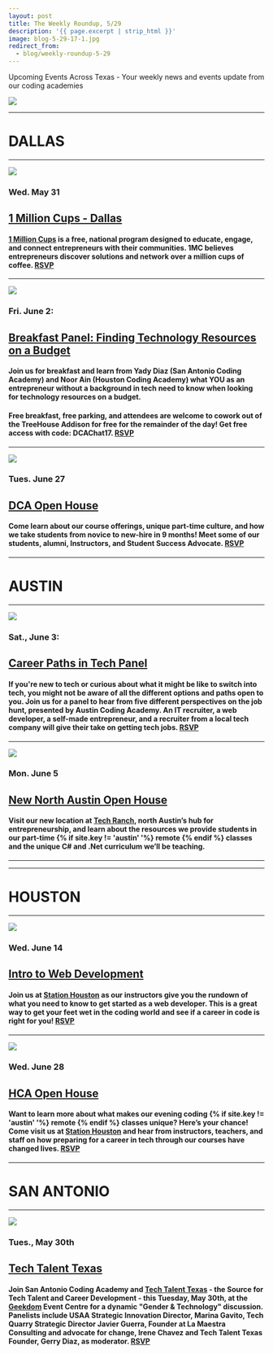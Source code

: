 ```yaml
---
layout: post
title: The Weekly Roundup, 5/29
description: '{{ page.excerpt | strip_html }}'
image: blog-5-29-17-1.jpg
redirect_from:
  - blog/weekly-roundup-5-29
---
```

Upcoming Events Across Texas -  Your weekly news and events update from our coding academies


<div class="col-sm-12">
  <img class="img-responsive" src="/assets/images/blog-5-29-17-1.jpg" />
</div>



---

# DALLAS

---



<div class="col-sm-5">
  <img class="img-responsive" src="/assets/images/blog-5-22-17-5.jpeg" />
</div>

### Wed. May 31

## [1 Million Cups - Dallas](http://www.1millioncups.com/dallas)

#### [1 Million Cups](http://www.1millioncups.com/about) is a free, national program designed to educate, engage, and connect entrepreneurs with their communities. 1MC believes entrepreneurs discover solutions and network over a million cups of coffee. [RSVP](http://www.1millioncups.com/dallas)

---



<div class="col-sm-5">
  <img class="img-responsive" src="/assets/images/blog-5-29-17-2.png" />
</div>

### Fri. June 2:

## [Breakfast Panel: Finding Technology Resources on a Budget](https://www.eventbrite.com/e/finding-technology-resources-on-a-budget-tickets-34808188228)

#### Join us for breakfast and learn from Yady Diaz (San Antonio Coding Academy) and Noor Ain (Houston Coding Academy) what YOU as an entrepreneur without a background in tech need to know when looking for technology resources on a budget.

#### Free breakfast, free parking, and attendees are welcome to cowork out of the TreeHouse Addison for free for the remainder of the day! Get free access with code: DCAChat17. [RSVP](https://www.eventbrite.com/e/finding-technology-resources-on-a-budget-tickets-34808188228)

---



<div class="col-sm-5">
  <img class="img-responsive" src="/assets/images/blog-5-22-17-6.jpg" />
</div>

### Tues. June 27

## [DCA Open House](https://www.eventbrite.com/e/dallas-coding-academy-open-house-tickets-34509229033)

#### Come learn about our course offerings, unique part-time culture, and how we take students from novice to new-hire in 9 months! Meet some of our students, alumni, Instructors, and Student Success Advocate. [RSVP](https://www.eventbrite.com/e/dallas-coding-academy-open-house-tickets-34509229033)




---

# AUSTIN


---

<div class="col-sm-5">
  <img class="img-responsive" src="/assets/images/blog-5-29-17-3.jpg" />
</div>

### Sat., June 3:

## [Career Paths in Tech Panel](https://www.eventbrite.com/e/panel-career-paths-in-tech-presented-by-aca-tickets-34637896882)

#### If you're new to tech or curious about what it might be like to switch into tech, you might not be aware of all the different options and paths open to you. Join us for a panel to hear from five different perspectives on the job hunt, presented by Austin Coding Academy. An IT recruiter, a web developer, a self-made entrepreneur, and a recruiter from a local tech company will give their take on getting tech jobs. **[RSVP](https://www.eventbrite.com/e/panel-career-paths-in-tech-presented-by-aca-tickets-34637896882)**

---



<div class="col-sm-5">
  <img class="img-responsive" src="/assets/images/blog-5-22-17-2.png" />
</div>

### Mon. June 5

## [New North Austin Open House](https://www.eventbrite.com/e/austin-coding-academy-open-house-tickets-34369733799)

#### Visit our new location at [Tech Ranch](https://techranchaustin.com/), north Austin’s hub for entrepreneurship, and learn about the resources we provide students in our part-time {% if site.key != 'austin' '%} remote {% endif %} classes and the unique C# and .Net curriculum we’ll be teaching. 
---





---

# HOUSTON

---



<div class="col-sm-5">
  <img class="img-responsive" src="/assets/images/blog-5-22-17-7.png" />
</div>

### Wed. June 14

## [Intro to Web Development](https://www.eventbrite.com/e/learn-to-code-class-intro-to-web-development-tickets-34040024630)

#### Join us at [Station Houston](http://stationhouston.com/) as our instructors give you the rundown of what you need to know to get started as a web developer. This is a great way to get your feet wet in the coding world and see if a career in code is right for you! [RSVP](https://www.eventbrite.com/e/learn-to-code-class-intro-to-web-development-tickets-34040024630)



---

<div class="col-sm-5">
  <img class="img-responsive" src="/assets/images/blog-5-22-17-8.png" />
</div>

### Wed. June 28

## [HCA Open House](https://www.eventbrite.com/e/houston-coding-academy-open-house-tickets-34040139975)

#### Want to learn more about what makes our evening coding {% if site.key != 'austin' '%} remote {% endif %} classes unique? Here’s your chance! Come visit us at [Station Houston](http://stationhouston.com/) and hear from instructors, teachers, and staff on how preparing for a career in tech through our courses have changed lives. [RSVP](https://www.eventbrite.com/e/learn-to-code-class-intro-to-web-development-tickets-34040024630)




---

# SAN ANTONIO


---



<div class="col-sm-5">
  <img class="img-responsive" src="/assets/images/blog-5-29-17-4.jpg" />
</div>

### Tues., May 30th

## [Tech Talent Texas](https://www.eventbrite.com/e/tech-talent-texas-tickets-34252660630)

#### Join San Antonio Coding Academy and [Tech Talent Texas](http://geekdom.com/events/tech-talent-texas/) - the Source for Tech Talent and Career Development - this Tuesday, May 30th, at the [Geekdom](http://geekdom.com) Event Centre for a dynamic "Gender & Technology" discussion. Panelists include USAA Strategic Innovation Director, Marina Gavito, Tech Quarry Strategic Director Javier Guerra, Founder at La Maestra Consulting and advocate for change, Irene Chavez and Tech Talent Texas Founder, Gerry Diaz, as moderator. **[RSVP](https://www.eventbrite.com/e/tech-talent-texas-tickets-34252660630)**

